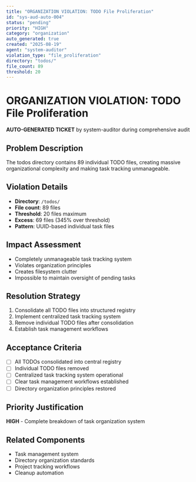 ```yaml
---
title: "ORGANIZATION VIOLATION: TODO File Proliferation"
id: "sys-aud-auto-004"
status: "pending"
priority: "HIGH"
category: "organization"
auto_generated: true
created: "2025-08-19"
agent: "system-auditor"
violation_type: "file_proliferation"
directory: "todos/"
file_count: 89
threshold: 20
---
```


# ORGANIZATION VIOLATION: TODO File Proliferation

**AUTO-GENERATED TICKET** by system-auditor during comprehensive audit

## Problem Description

The todos directory contains 89 individual TODO files, creating massive organizational complexity and making task tracking unmanageable.

## Violation Details
- **Directory**: `/todos/`
- **File count**: 89 files
- **Threshold**: 20 files maximum
- **Excess**: 69 files (345% over threshold)
- **Pattern**: UUID-based individual task files

## Impact Assessment
- Completely unmanageable task tracking system
- Violates organization principles
- Creates filesystem clutter
- Impossible to maintain oversight of pending tasks

## Resolution Strategy
1. Consolidate all TODO files into structured registry
2. Implement centralized task tracking system
3. Remove individual TODO files after consolidation
4. Establish task management workflows

## Acceptance Criteria
- [ ] All TODOs consolidated into central registry
- [ ] Individual TODO files removed
- [ ] Centralized task tracking system operational
- [ ] Clear task management workflows established
- [ ] Directory organization principles restored

## Priority Justification
**HIGH** - Complete breakdown of task organization system

## Related Components
- Task management system
- Directory organization standards
- Project tracking workflows
- Cleanup automation
